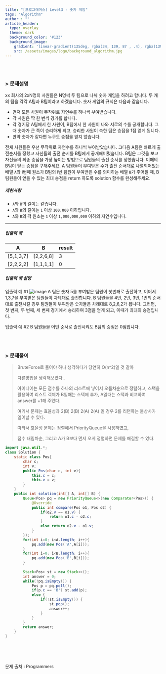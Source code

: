 ```yaml
---
title: "[프로그래머스] Level3 - 숫자 게임"
tags: "Algorithm"
author : ""
article_header:
  type: overlay
  theme: dark
  background_color: '#123'
  background_image:
    gradient: 'linear-gradient(135deg, rgba(34, 139, 87 , .4), rgba(139, 34, 139, .4))'
    src: /assets/images/logo/background_algorithm.jpg
---
```






###### <br/>

### > 문제설명

xx 회사의 2xN명의 사원들은 N명씩 두 팀으로 나눠 숫자 게임을 하려고 합니다. 두 개의 팀을 각각 A팀과 B팀이라고 하겠습니다. 숫자 게임의 규칙은 다음과 같습니다.

- 먼저 모든 사원이 무작위로 자연수를 하나씩 부여받습니다.
- 각 사원은 딱 한 번씩 경기를 합니다.
- 각 경기당 A팀에서 한 사원이, B팀에서 한 사원이 나와 서로의 수를 공개합니다. 그때 숫자가 큰 쪽이 승리하게 되고, 승리한 사원이 속한 팀은 승점을 1점 얻게 됩니다.
- 만약 숫자가 같다면 누구도 승점을 얻지 않습니다.

전체 사원들은 우선 무작위로 자연수를 하나씩 부여받았습니다. 그다음 A팀은 빠르게 출전순서를 정했고 자신들의 출전 순서를 B팀에게 공개해버렸습니다. B팀은 그것을 보고 자신들의 최종 승점을 가장 높이는 방법으로 팀원들의 출전 순서를 정했습니다. 이때의 B팀이 얻는 승점을 구해주세요.
A 팀원들이 부여받은 수가 출전 순서대로 나열되어있는 배열 `A`와 i번째 원소가 B팀의 i번 팀원이 부여받은 수를 의미하는 배열 `B`가 주어질 때, B 팀원들이 얻을 수 있는 최대 승점을 return 하도록 solution 함수를 완성해주세요.

##### 제한사항

- `A`와 `B`의 길이는 같습니다.
- `A`와 `B`의 길이는 `1` 이상 `100,000` 이하입니다.
- `A`와 `B`의 각 원소는 `1` 이상 `1,000,000,000` 이하의 자연수입니다.

------

##### 입출력 예

| A         | B         | result |
| --------- | --------- | ------ |
| [5,1,3,7] | [2,2,6,8] | 3      |
| [2,2,2,2] | [1,1,1,1] | 0      |

##### 입출력 예 설명

입출력 예 #1
![image](https://res.cloudinary.com/sgc109/image/upload/c_scale,w_500/v1516695907/number_game2_yt913p.png)
A 팀은 숫자 5를 부여받은 팀원이 첫번째로 출전하고, 이어서 1,3,7을 부여받은 팀원들이 차례대로 출전합니다.
B 팀원들을 4번, 2번, 3번, 1번의 순서대로 출전시킬 경우 팀원들이 부여받은 숫자들은 차례대로 8,2,6,2가 됩니다. 그러면, 첫 번째, 두 번째, 세 번째 경기에서 승리하여 3점을 얻게 되고, 이때가 최대의 승점입니다.

입출력 예 #2
B 팀원들을 어떤 순서로 출전시켜도 B팀의 승점은 0점입니다.

<br>

<br>

### > 문제풀이

> BruteForce로 풀어야 하나 생각하다가 당연히 O(n^2)일 것 같아
>
> 다른방법을 생각해보았다..
>
> 아이디어는 모든 점수를 하나의 리스트에 넣어서 오름차순으로 정렬하고, 스택을 활용하여 리스트 객체가 B일때는 스택에 추가, A일때는 스택과 비교하여 answer를 +1해 주었다.
>
> 여기서 문제는 효율성과 2(B) 2(B) 2(A) 2(A) 일 경우 2를 리턴하는 불상사가 일어날 수 있다.
>
> 따라서 효율성 문제는 정렬에서 PriorityQueue을 사용하였고,
>
> 점수 내림차순, 그리고 A가 B보다 먼저 오게 정렬하면 문제를 해결할 수 있다.

```java
import java.util.*;
class Solution {
    static class Pos{
        char c;
        int v;
        public Pos(char c, int v){
            this.c = c;
            this.v = v;
        }
    }
    public int solution(int[] A, int[] B) {
    	Queue<Pos> pq = new PriorityQueue<>(new Comparator<Pos>() {
			@Override
			public int compare(Pos o1, Pos o2) {
                if(o2.v == o1.v) {
                    return o1.c - o2.c;
                }
				else return o2.v - o1.v;
			}
    	});
        for(int i=0; i<A.length; i++){
            pq.add(new Pos('A',A[i]));
        }
        for(int i=0; i<B.length; i++){
            pq.add(new Pos('B',B[i]));
        }
        
        Stack<Pos> st = new Stack<>();
        int answer = 0;
        while(!pq.isEmpty()) {
        	Pos p = pq.poll();
        	if(p.c == 'B') st.add(p);
        	else {
        		if(!st.isEmpty()) {
        			st.pop();
        			answer++;
        		}
        	}
        }
        return answer;
    }
}
```



<br/>

<br/>

<br/>

문제 출처 : Programmers

<br/>

<br/>

<br/>